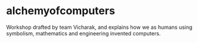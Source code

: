 # alchemyofcomputers
Workshop drafted by team Vicharak, and explains how we as humans using symbolism, mathematics and engineering invented computers.

